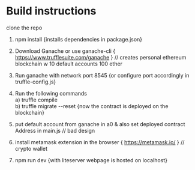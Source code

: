 # Build instructions 

clone the repo 
1. npm install  {installs dependencies in package.json}
2. Download Ganache or use ganache-cli { https://www.trufflesuite.com/ganache }  // creates personal ethereum blockchain w 10 default accounts 100 ether
3. Run ganache with network port 8545  {or configure port accordingly in truffle-config.js}
4.  Run the following commands <br>
    a) truffle compile    <br>
    b) truffle migrate --reset       {now the contract is deployed on the blockchain}

 			
5. put default account from ganache in a0 & also set deployed contract Address in main.js // bad design
6. install metamask extension in the browser { https://metamask.io/ }   // crypto wallet
7. npm run dev {with liteserver webpage is hosted on localhost}
